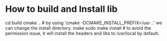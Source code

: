 # How to build and Install lib


cd build 
cmake .. # by using 'cmake -DCMAKE_INSTALL_PREFIX=/usr ..' we can change the install directory.
make 
sudo make install # to avoid the permission issue, it will install the headers and libs to /usr/local by default.
